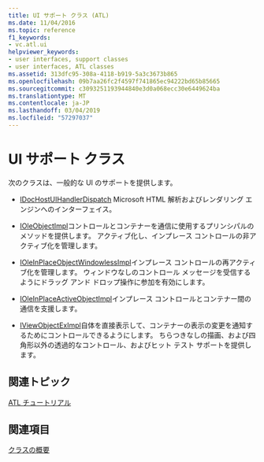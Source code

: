 ```yaml
---
title: UI サポート クラス (ATL)
ms.date: 11/04/2016
ms.topic: reference
f1_keywords:
- vc.atl.ui
helpviewer_keywords:
- user interfaces, support classes
- user interfaces, ATL classes
ms.assetid: 313dfc95-308a-4118-b919-5a3c3673b865
ms.openlocfilehash: 09b7aa26fc2f4597f741865ec94222bd65b85665
ms.sourcegitcommit: c3093251193944840e3d0a068ecc30e6449624ba
ms.translationtype: MT
ms.contentlocale: ja-JP
ms.lasthandoff: 03/04/2019
ms.locfileid: "57297037"
---
```

# <a name="ui-support-classes"></a>UI サポート クラス

次のクラスは、一般的な UI のサポートを提供します。

- [IDocHostUIHandlerDispatch](../atl/reference/idochostuihandlerdispatch-interface.md) Microsoft HTML 解析およびレンダリング エンジンへのインターフェイス。

- [IOleObjectImpl](../atl/reference/ioleobjectimpl-class.md)コントロールとコンテナーを通信に使用するプリンシパルのメソッドを提供します。 アクティブ化し、インプレース コントロールの非アクティブ化を管理します。

- [IOleInPlaceObjectWindowlessImpl](../atl/reference/ioleinplaceobjectwindowlessimpl-class.md)インプレース コントロールの再アクティブ化を管理します。 ウィンドウなしのコントロール メッセージを受信するようにドラッグ アンド ドロップ操作に参加を有効にします。

- [IOleInPlaceActiveObjectImpl](../atl/reference/ioleinplaceactiveobjectimpl-class.md)インプレース コントロールとコンテナー間の通信を支援します。

- [IViewObjectExImpl](../atl/reference/iviewobjecteximpl-class.md)自体を直接表示して、コンテナーの表示の変更を通知するためにコントロールできるようにします。 ちらつきなしの描画、および四角形以外の透過的なコントロール、およびヒット テスト サポートを提供します。

## <a name="related-articles"></a>関連トピック

[ATL チュートリアル](../atl/active-template-library-atl-tutorial.md)

## <a name="see-also"></a>関連項目

[クラスの概要](../atl/atl-class-overview.md)
